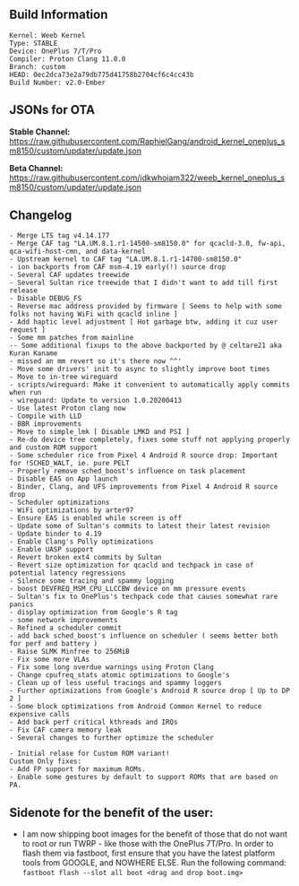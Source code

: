 ## Build Information
```
Kernel: Weeb Kernel
Type: STABLE
Device: OnePlus 7/T/Pro
Compiler: Proton Clang 11.0.0
Branch: custom
HEAD: 0ec2dca73e2a79db775d41758b2704cf6c4cc43b
Build Number: v2.0-Ember
```

## JSONs for OTA
**Stable Channel:**
https://raw.githubusercontent.com/RaphielGang/android_kernel_oneplus_sm8150/custom/updater/update.json

**Beta Channel:**
https://raw.githubusercontent.com/idkwhoiam322/weeb_kernel_oneplus_sm8150/custom/updater/update.json

## Changelog
```
- Merge LTS tag v4.14.177
- Merge CAF tag "LA.UM.8.1.r1-14500-sm8150.0" for qcacld-3.0, fw-api, qca-wifi-host-cmn, and data-kernel
- Upstream kernel to CAF tag "LA.UM.8.1.r1-14700-sm8150.0"
- ion backports from CAF msm-4.19 early(!) source drop
- Several CAF updates treewide
- Several Sultan rice treewide that I didn't want to add till first release
- Disable DEBUG_FS
- Reverse mac address provided by firmware [ Seems to help with some folks not having WiFi with qcacld inline ]
- Add haptic level adjustment [ Hot garbage btw, adding it cuz user request ]
- Some mm patches from mainline
-- Some additional fixups to the above backported by @ celtare21 aka Kuran Kaname
- missed an mm revert so it's there now ^^'
- Move some drivers' init to async to slightly improve boot times 
- Move to in-tree wireguard
- scripts/wireguard: Make it convenient to automatically apply commits when run
- wireguard: Update to version 1.0.20200413
- Use latest Proton clang now
- Compile with LLD
- BBR improvements
- Move to simple_lmk [ Disable LMKD and PSI ]
- Re-do device tree completely, fixes some stuff not applying properly and custom ROM support
- Some scheduler rice from Pixel 4 Android R source drop: Important for !SCHED_WALT, ie. pure PELT
- Properly remove sched_boost's influence on task placement
- Disable EAS on App launch
- Binder, Clang, and UFS improvements from Pixel 4 Android R source drop
- Scheduler optimizations
- WiFi optimizations by arter97
- Ensure EAS is enabled while screen is off
- Update some of Sultan's commits to latest their latest revision
- Update binder to 4.19
- Enable Clang's Polly optimizations
- Enable UASP support
- Revert broken ext4 commits by Sultan
- Revert size optimization for qcacld and techpack in case of potential latency regressions
- Silence some tracing and spammy logging
- boost DEVFREQ_MSM_CPU_LLCCBW device on mm pressure events
- Sultan's fix to OnePlus's techpack code that causes somewhat rare panics
- display optimization from Google's R tag
- some network improvements
- Refined a scheduler commit
- add back sched_boost's influence on scheduler ( seems better both for perf and battery )
- Raise SLMK Minfree to 256MiB
- Fix some more VLAs
- Fix some long overdue warnings using Proton Clang
- Change cpufreq_stats atomic optimizations to Google's
- Clean up of less useful tracings and spammy loggers
- Further optimizations from Google's Android R source drop [ Up to DP 2 ]
- Some block optimizations from Android Common Kernel to reduce expensive calls
- Add back perf critical kthreads and IRQs
- Fix CAF camera memory leak
- Several changes to further optimize the scheduler

- Initial relase for Custom ROM variant!
Custom Only fixes:
- Add FP support for maximum ROMs.
- Enable some gestures by default to support ROMs that are based on PA.
```

## Sidenote for the benefit of the user:
- I am now shipping boot images for the benefit of those that do not want to root or run TWRP - like those with the OnePlus 7T/Pro.
In order to flash them via fastboot, first ensure that you have the latest platform tools from GOOGLE, and NOWHERE ELSE.
Run the following command:
```fastboot flash --slot all boot <drag and drop boot.img>```
